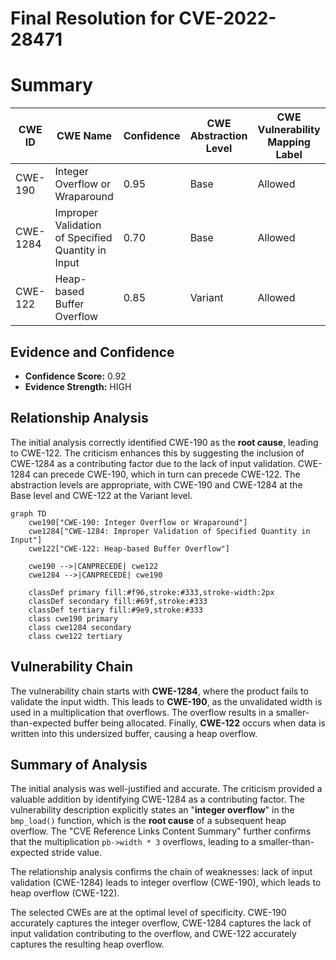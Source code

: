 # Final Resolution for CVE-2022-28471

# Summary
| CWE ID | CWE Name | Confidence | CWE Abstraction Level | CWE Vulnerability Mapping Label | CWE-Vulnerability Mapping Notes |
|---|---|---|---|---|---|
| CWE-190 | Integer Overflow or Wraparound | 0.95 | Base | Allowed | Primary CWE |
| CWE-1284 | Improper Validation of Specified Quantity in Input | 0.70 | Base | Allowed | Contributing Factor |
| CWE-122 | Heap-based Buffer Overflow | 0.85 | Variant | Allowed | Secondary Candidate |

## Evidence and Confidence

*   **Confidence Score:** 0.92
*   **Evidence Strength:** HIGH

## Relationship Analysis
The initial analysis correctly identified CWE-190 as the **root cause**, leading to CWE-122. The criticism enhances this by suggesting the inclusion of CWE-1284 as a contributing factor due to the lack of input validation. CWE-1284 can precede CWE-190, which in turn can precede CWE-122. The abstraction levels are appropriate, with CWE-190 and CWE-1284 at the Base level and CWE-122 at the Variant level.

```mermaid
graph TD
    cwe190["CWE-190: Integer Overflow or Wraparound"]
    cwe1284["CWE-1284: Improper Validation of Specified Quantity in Input"]
    cwe122["CWE-122: Heap-based Buffer Overflow"]
    
    cwe190 -->|CANPRECEDE| cwe122
    cwe1284 -->|CANPRECEDE| cwe190
    
    classDef primary fill:#f96,stroke:#333,stroke-width:2px
    classDef secondary fill:#69f,stroke:#333
    classDef tertiary fill:#9e9,stroke:#333
    class cwe190 primary
    class cwe1284 secondary
    class cwe122 tertiary
```

## Vulnerability Chain
The vulnerability chain starts with **CWE-1284**, where the product fails to validate the input width. This leads to **CWE-190**, as the unvalidated width is used in a multiplication that overflows. The overflow results in a smaller-than-expected buffer being allocated. Finally, **CWE-122** occurs when data is written into this undersized buffer, causing a heap overflow.

## Summary of Analysis
The initial analysis was well-justified and accurate. The criticism provided a valuable addition by identifying CWE-1284 as a contributing factor. The vulnerability description explicitly states an "**integer overflow**" in the `bmp_load()` function, which is the **root cause** of a subsequent heap overflow. The "CVE Reference Links Content Summary" further confirms that the multiplication `pb->width * 3` overflows, leading to a smaller-than-expected stride value.

The relationship analysis confirms the chain of weaknesses: lack of input validation (CWE-1284) leads to integer overflow (CWE-190), which leads to heap overflow (CWE-122).

The selected CWEs are at the optimal level of specificity. CWE-190 accurately captures the integer overflow, CWE-1284 captures the lack of input validation contributing to the overflow, and CWE-122 accurately captures the resulting heap overflow.